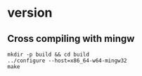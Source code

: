 # version

## Cross compiling with mingw

```
mkdir -p build && cd build
../configure --host=x86_64-w64-mingw32
make
```

